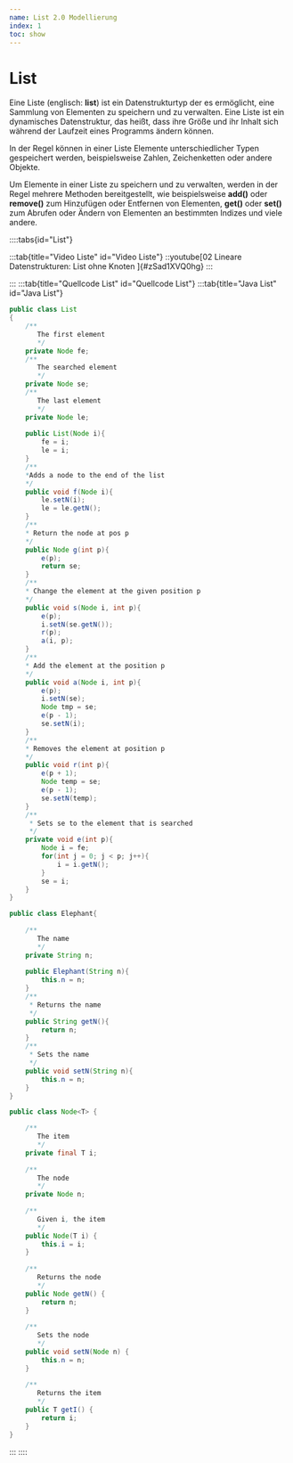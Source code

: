```yaml
---
name: List 2.0 Modellierung
index: 1
toc: show
---
```


# List

Eine Liste (englisch: **list**) ist ein Datenstrukturtyp der es ermöglicht, eine Sammlung von Elementen zu speichern und zu verwalten. Eine Liste ist ein dynamisches Datenstruktur, das heißt, dass ihre Größe und ihr Inhalt sich während der Laufzeit eines Programms ändern können.

In der Regel können in einer Liste Elemente unterschiedlicher Typen gespeichert werden, beispielsweise Zahlen, Zeichenketten oder andere Objekte.

Um Elemente in einer Liste zu speichern und zu verwalten, werden in der Regel mehrere Methoden bereitgestellt, wie beispielsweise **add()** oder **remove()** zum Hinzufügen oder Entfernen von Elementen, **get()** oder **set()** zum Abrufen oder Ändern von Elementen an bestimmten Indizes und viele andere.

::::tabs{id="List"}

:::tab{title="Video Liste" id="Video Liste"}
::youtube[02 Lineare Datenstrukturen:  List ohne Knoten ]{#zSad1XVQ0hg}
:::

:::
:::tab{title="Quellcode List" id="Quellcode List"}
:::tab{title="Java List" id="Java List"}
```java
public class List
{
    /**
       The first element
       */
    private Node fe;
    /**
       The searched element
       */
    private Node se;
    /**
       The last element
       */
    private Node le;
    
    public List(Node i){
        fe = i;
        le = i;
    }
    /**
    *Adds a node to the end of the list
    */
    public void f(Node i){
        le.setN(i);
        le = le.getN();
    }
    /**
    * Return the node at pos p
    */
    public Node g(int p){
        e(p);
        return se;
    }
    /**
    * Change the element at the given position p
    */
    public void s(Node i, int p){
        e(p);
        i.setN(se.getN());
        r(p);
        a(i, p);
    }
    /**
    * Add the element at the position p
    */
    public void a(Node i, int p){
        e(p);
        i.setN(se);
        Node tmp = se;
        e(p - 1);
        se.setN(i);
    }
    /**
    * Removes the element at position p
    */
    public void r(int p){
        e(p + 1);
        Node temp = se;
        e(p - 1);
        se.setN(temp);
    }
    /**
     * Sets se to the element that is searched
     */
    private void e(int p){
        Node i = fe;
        for(int j = 0; j < p; j++){
            i = i.getN();
        }
        se = i;
    }
}

public class Elephant{
    
    /**
       The name
       */
    private String n;
    
    public Elephant(String n){
        this.n = n;
    }
    /**
     * Returns the name
     */
    public String getN(){
        return n;
    }
    /**
     * Sets the name
     */
    public void setN(String n){
        this.n = n;
    }
}

public class Node<T> {

    /**
       The item
       */
    private final T i;
    
    /**
       The node
       */
    private Node n;
    
    /**
       Given i, the item
       */
    public Node(T i) {
        this.i = i;
    }
    
    /**
       Returns the node
       */
    public Node getN() {
        return n;
    }
    
    /**
       Sets the node
       */
    public void setN(Node n) {
        this.n = n;
    }
    
    /**
       Returns the item
       */
    public T getI() {
        return i;
    }
}
```

:::
::::
